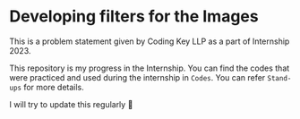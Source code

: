 # Developing filters for the Images

This is a problem statement given by Coding Key LLP as a part of Internship 2023.

This repository is my progress in the Internship. You can find the codes that were practiced and used during the internship in `Codes`. You can refer `Stand-ups` for more details.

I will try to update this regularly 🥲
